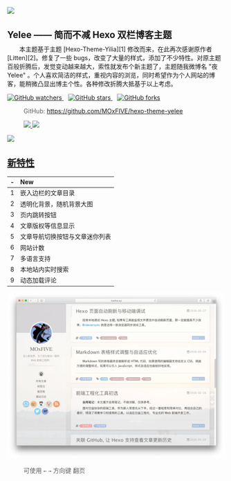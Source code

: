<p class="center-align">
    <a href="https://github.com/MOxFIVE/hexo-theme-yelee"  target="_blank">
        <img src="http://moxfive.github.io/resources/yelee-mockup.jpg"
             >
    </a>
</p>

<h2 class="center-align" style="margin-bottom: .4em; border: none;">Yelee —— 简而不减 Hexo 双栏博客主题</h2>
　　本主题基于主题 [Hexo-Theme-Yilia][1] 修改而来，在此再次感谢原作者 [Litten][2]。修复了一些 bugs，改变了大量的样式，添加了不少特性。对原主题百般折腾后，发觉变动越来越大，索性就发布个新主题了，主题随我微博名 "夜Yelee" 。个人喜欢简洁的样式，重视内容的浏览，同时希望作为个人网站的博客，能稍微凸显出博主个性。各种修改折腾大抵基于以上考虑。


<p class="center-align no-underline">
    <a href="https://github.com/MOxFIVE/hexo-theme-yelee/watchers" target="_blank">
        <img src="https://img.shields.io/github/watchers/MOxFIVE/hexo-theme-yelee.svg?style=social&amp;label=Watch&amp;maxAge=2592000" alt="GitHub watchers">
    </a>&ensp;
    <a href="https://github.com/MOxFIVE/hexo-theme-yelee/stargazers" target="_blank">
        <img src="https://img.shields.io/github/stars/MOxFIVE/hexo-theme-yelee.svg?style=social&amp;label=Star&amp;maxAge=2592000" alt="GitHub stars" target="_blank">
    </a>&ensp;
    <a href="https://github.com/MOxFIVE/hexo-theme-yelee/network" target="_blank">
        <img src="https://img.shields.io/github/forks/MOxFIVE/hexo-theme-yelee.svg?style=social&amp;label=Fork&amp;maxAge=2592000" alt="GitHub forks">
    </a>
</p>


<blockquote class="center-align" style="border-left: none">
    <p>GitHub: <a href="https://github.com/MOxFIVE/hexo-theme-yelee" target="_blank">https://github.com/MOxFIVE/hexo-theme-yelee</a></p>
    <p>
        <a class="no-underline" href="https://github.com/MOxFIVE/hexo-theme-yelee/releases" target="_blank">
            <img src="https://img.shields.io/github/release/MOxFIVE/hexo-theme-yelee.svg?maxAge=2592000">
        </a>
        <a class="no-underline" href="http://moxfive.xyz" target="_blank">
            <img src="https://img.shields.io/badge/DEMO-MOxFIVE's%20Blog-brightgreen.svg">
        </a>
    </p>
</blockquote>

<p class="center-align">
    <a href="http://moxfive.xyz" target="_blank">
        <img src="http://moxfive.github.io/resources/yelee-qrcode.png">
    </a>
</p>

## [新特性](/new-features.html)

| - |            New           |
|:-:|:------------------------|
| 1 | 嵌入边栏的文章目录       |
| 2 | 透明化背景，随机背景大图 |
| 3 | 页内跳转按钮|
| 4 | 文章版权等信息显示       |
| 5 | 文章导航切换按钮与文章迷你列表   |
| 6 | 网站计数          |
| 7 | 多语言支持  |
| 8 | 本地站内实时搜索|
| 9 | 动态加载评论 |


<p class="center-align">
    <a href="http://moxfive.xyz" target="_blank">
        <img src="/src/site-demo.png">
    </a>
</p>


<blockquote class="center-align" style="border-left: none; box-shadow: none;">
可使用 <code>←</code> <code>→</code> 方向键 翻页
</blockquote>

[1]: https://github.com/litten/hexo-theme-yilia
[2]: http://litten.github.io/ "Litten的博客"
[3]: https://github.com/MOxFIVE/M-Hexo-Blog/commits/master
[4]: https://github.com/MOxFIVE/hexo-theme-yelee/commits/master
[5]: http://moxfive.xyz/2015/08/20/blog-building/ "个人博客站点建设历程"
[6]: http://moxfive.xyz
